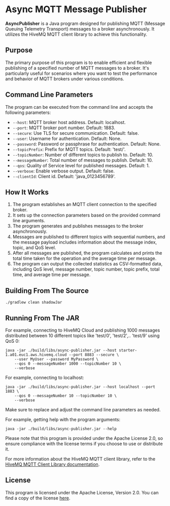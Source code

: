 
# Async MQTT Message Publisher


**AsyncPublisher** is a Java program designed for publishing MQTT (Message Queuing Telemetry Transport) messages to a broker asynchronously. It utilizes the HiveMQ MQTT client library to achieve this functionality.

## Purpose

The primary purpose of this program is to enable efficient and flexible publishing of a specified number of MQTT messages to a broker. It's particularly useful for scenarios where you want to test the performance and behavior of MQTT brokers under various conditions.

## Command Line Parameters

The program can be executed from the command line and accepts the following parameters:

-   `--host`: MQTT broker host address. Default: localhost.
-   `--port`: MQTT broker port number. Default: 1883.
-   `--secure`: Use TLS for secure communication. Default: false.
-   `--user`: Username for authentication. Default: None.
-   `--password`: Password or passphrase for authentication. Default: None.
-   `--topicPrefix`: Prefix for MQTT topics. Default: 'test/'.
-   `--topicNumber`: Number of different topics to publish to. Default: 10.
-   `--messageNumber`: Total number of messages to publish. Default: 10.
-   `--qos`: Quality of Service level for published messages. Default: 1.
-   `--verbose`: Enable verbose output. Default: false.
-   `--clientId`: Client id. Default: 'java_0123456789'.

## How It Works

1.  The program establishes an MQTT client connection to the specified broker.
2.  It sets up the connection parameters based on the provided command line arguments.
3.  The program generates and publishes messages to the broker asynchronously.
4.  Messages are published to different topics with sequential numbers, and the message payload includes information about the message index, topic, and QoS level.
5.  After all messages are published, the program calculates and prints the total time taken for the operation and the average time per message.
6.  The program can output the collected statistics as CSV-formatted data, including QoS level, message number, topic number, topic prefix, total time, and average time per message.

## Building From The Source

`./gradlew clean shadowJar`

## Running From The JAR

For example, connecting to HiveMQ Cloud and publishing 1000 messages distributed between 10 different topics like 'test/0', 'test/2',.. 'test/9' using QoS 0:

```
java -jar ./build/libs/async-publisher.jar --host starter-1.a01.euc1.aws.hivemq.cloud --port 8883 --secure \
    --user MyUser --password MyPassword \
    --qos 0 --messageNumber 1000 --topicNumber 10 \
    --verbose
```

For example, connecting to localhost:

```
java -jar ./build/libs/async-publisher.jar --host localhost --port 1883 \
    --qos 0 --messageNumber 10 --topicNumber 10 \
    --verbose
```
Make sure to replace and adjust the command line parameters as needed.

For example, getting help with the program arguments:

```
java -jar ./build/libs/async-publisher.jar --help
```




Please note that this program is provided under the Apache License 2.0, so ensure compliance with the license terms if you choose to use or distribute it.

For more information about the HiveMQ MQTT client library, refer to the [HiveMQ MQTT Client Library documentation](https://hivemq.github.io/hivemq-mqtt-client/).

## License

This program is licensed under the Apache License, Version 2.0. You can find a copy of the license [here](http://www.apache.org/licenses/LICENSE-2.0).
